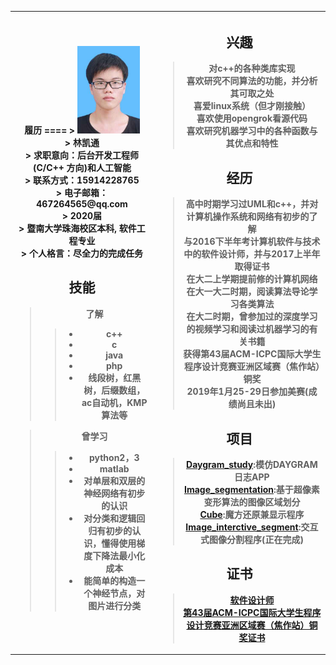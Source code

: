 <table>
  <th>
履历
====
> <img src="https://github.com/lingzerol/lingzerol.github.io/blob/master/photo/face%20photo.jpg" width="100" height="140"/><br/>
> 林凯通<br/>
> 求职意向：后台开发工程师 (C/C++ 方向)和人工智能<br/>
> 联系方式：15914228765<br/>
> 电子邮箱：467264565@qq.com<br/>
> 2020届<br/>
> 暨南大学珠海校区本科, 软件工程专业<br/>
> 个人格言：尽全力的完成任务<br/>


技能
----
  >了解<br/>
   >>* c++
   >>* c     
   >>* java     
   >>* php     
   >>* 线段树，红黑树，后缀数组，ac自动机，KMP算法等

  >曾学习<br/>
   >>* python2，3
   >>* matlab
   >>* 对单层和双层的神经网络有初步的认识    
   >>* 对分类和逻辑回归有初步的认识，懂得使用梯度下降法最小化成本    
   >>* 能简单的构造一个神经节点，对图片进行分类  

</th>

<th>

兴趣
----
  >对c++的各种类库实现<br/>
  >喜欢研究不同算法的功能，并分析其可取之处<br/>
  >喜爱linux系统（但才刚接触）<br/>
  >喜欢使用opengrok看源代码<br/>
  >喜欢研究机器学习中的各种函数与其优点和特性<br/>

经历
----
  >高中时期学习过UML和c++，并对计算机操作系统和网络有初步的了解<br/>
  >与2016下半年考计算机软件与技术中的软件设计师，并与2017上半年取得证书<br/>
  >在大二上学期提前修的计算机网络<br/>
  >在大一大二时期，阅读算法导论学习各类算法<br/>
  >在大二时期，曾参加过的深度学习的视频学习和阅读过机器学习的有关书籍<br/>
  >获得第43届ACM-ICPC国际大学生程序设计竞赛亚洲区域赛（焦作站）铜奖<br/>
  >2019年1月25-29日参加美赛(成绩尚且未出)<br/>

项目
----
  >[Daygram_study](https://github.com/lingzerol/Daygram_study):模仿DAYGRAM日志APP<br/>
  >[Image_segmentation](https://github.com/lingzerol/Imgae_seqgmentation):基于超像素变形算法的图像区域划分<br/>
  >[Cube](https://github.com/lingzerol/Cube):魔方还原兼显示程序<br/>
  >[Image_interctive_segment](https://github.com/lingzerol/Image_interactive_segment):交互式图像分割程序(正在完成)<br/>

证书
----
  >[软件设计师](https://github.com/lingzerol/lingzerol.github.io/blob/master/certificate/software%20designer.png)<br/>
  >[第43届ACM-ICPC国际大学生程序设计竞赛亚洲区域赛（焦作站）铜奖证书](https://github.com/lingzerol/lingzerol.github.io/blob/master/certificate/Bronze%20Medal%20of%20The%202018%20ACM-ICPC%20Asia%20Regional%20Contest%20%20Jiaozuo%20Site%202018.PNG)<br/>

</th>
</table>